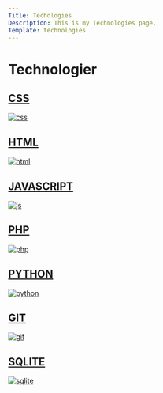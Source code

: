 ```yaml
---
Title: Techologies
Description: This is my Technologies page.
Template: technologies
---
```


Technologier
==========================

<div class="grid-item css">
    <a href="technology/css">
        <h2>CSS</h2>
        <picture>
            <source media="(min-width: 668px)" srcset="%base_url%/image/css.jpg?q=40">
            <source media="(min-width: 376px)" srcset="%base_url%/image/cssSmall.jpg?q=40">
            <img src="%base_url%/image/css.jpg?w=375&q=40" alt="css">
        </picture>
    </a>
</div>

<div class="grid-item html">
    <a class="link" href="technology/html">
        <h2>HTML</h2>
        <picture>
            <source media="(min-width: 668px)" srcset="%base_url%/image/html.jpg?q=40">
            <source media="(min-width: 376px)" srcset="%base_url%/image/htmlSmall.jpg?q=40">
            <img src="%base_url%/image/html.jpg?w=375&q=40" alt="html">
        </picture>
    </a>
</div>

<div class="grid-item javascript">
    <a class="link" href="technology/javascript">
        <h2>JAVASCRIPT</h2>
        <picture>
            <source media="(min-width: 668px)" srcset="%base_url%/image/js.jpg?q=40">
            <source media="(min-width: 376px)" srcset="%base_url%/image/jsSmall.jpg?q=40">
            <img src="%base_url%/image/js.jpg?w=375&q=40" alt="js">
        </picture>
    </a>
</div>

<div class="grid-item php">
    <a class="link" href="technology/php">
        <h2>PHP</h2>
        <picture>
            <source media="(min-width: 668px)" srcset="%base_url%/image/php.jpg?q=40">
            <source media="(min-width: 376px)" srcset="%base_url%/image/phpSmall.jpg?q=40">
            <img src="%base_url%/image/php.jpg?w=375&q=40" alt="php">
        </picture>
    </a>
</div>

<div class="grid-item python">
    <a class="link" href="technology/python">
        <h2>PYTHON</h2>
        <picture>
            <source media="(min-width: 668px)" srcset="%base_url%/image/python.jpg?q=40">
            <source media="(min-width: 376px)" srcset="%base_url%/image/pythonSmall.jpg?q=40">
            <img src="%base_url%/image/python.jpg?w=375&q=40" alt="python">
        </picture>
    </a>
</div>

<div class="grid-item git">
    <a class="link" href="technology/git">
        <h2>GIT</h2>
        <picture>
            <source media="(min-width: 668px)" srcset="%base_url%/image/git.jpg?q=40">
            <source media="(min-width: 376px)" srcset="%base_url%/image/gitSmall.jpg?q=40">
            <img src="%base_url%/image/git.jpg?w=375&q=40" alt="git">
        </picture>
    </a>
</div>

<div class="grid-item sqlite">
    <a class="link" href="technology/sqlite">
        <h2>SQLITE</h2>
        <picture>
            <source media="(min-width: 668px)" srcset="%base_url%/image/sqlite.jpg?q=40">
            <source media="(min-width: 376px)" srcset="%base_url%/image/sqliteSmall.jpg?q=40">
            <img src="%base_url%/image/sqlite.jpg?w=375&q=40" alt="sqlite">
        </picture>
    </a>
</div>

